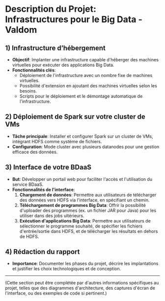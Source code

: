 # Description du Projet: Infrastructures pour le Big Data - Valdom

## 1) Infrastructure d’hébergement
- **Objectif**: Implanter une infrastructure capable d'héberger des machines virtuelles pour exécuter des applications Big Data.
- **Fonctionnalités clés**:
  - Déploiement de l'infrastructure avec un nombre fixe de machines virtuelles.
  - Possibilité d'extension en ajoutant des machines virtuelles selon les besoins.
  - Scripts pour le déploiement et le démontage automatique de l'infrastructure.

## 2) Déploiement de Spark sur votre cluster de VMs
- **Tâche principale**: Installer et configurer Spark sur un cluster de VMs, intégrant HDFS comme système de fichiers.
- **Configuration**: Mode cluster avec plusieurs datanodes pour une gestion efficace des données.

## 3) Interface de votre BDaaS
- **But**: Développer un portail web pour faciliter l'accès et l'utilisation du service BDaaS.
- **Fonctionnalités de l'interface**:
  1. **Chargement de données**: Permettre aux utilisateurs de télécharger des données vers HDFS via l'interface, en spécifiant un chemin.
  2. **Téléchargement de programmes Big Data**: Offrir la possibilité d'uploader des programmes (ex. un fichier JAR pour Java) pour les utiliser dans des jobs ultérieurs.
  3. **Exécution d'applications Big Data**: Permettre aux utilisateurs de sélectionner le programme souhaité, de spécifier les fichiers d'entrée/sortie dans HDFS, et de télécharger les résultats en dehors de HDFS.

## 4) Rédaction du rapport
- **Importance**: Documenter les phases du projet, décrire les implantations et justifier les choix technologiques et de conception.

---

(Cette section peut être complétée par d'autres informations spécifiques au projet, telles que des diagrammes d'architecture, des captures d'écran de l'interface, ou des exemples de code si pertinent.)
